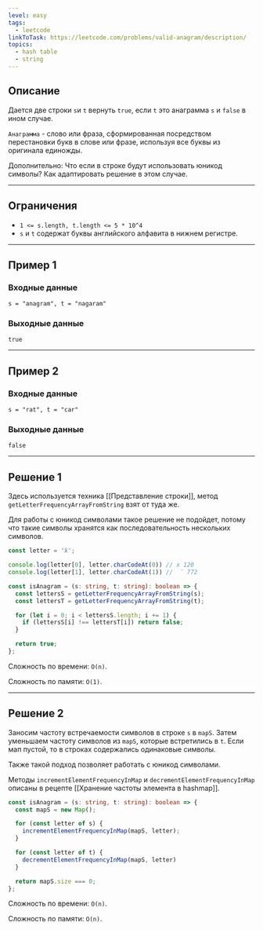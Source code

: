 ```yaml
---
level: easy
tags:
  - leetcode
linkToTask: https://leetcode.com/problems/valid-anagram/description/
topics:
  - hash table
  - string
---
```

## Описание

Дается две строки `s`и `t` вернуть `true`, если `t` это анаграмма `s` и `false` в ином случае.

`Анаграмма` - слово или фраза, сформированная посредством перестановки букв в слове или фразе, используя все буквы из оригинала единожды.

Дополнительно: Что если в строке будут использовать юникод символы? Как адаптировать решение в этом случае.

---
## Ограничения

- `1 <= s.length, t.length <= 5 * 10^4`
- `s` и `t` содержат буквы английского алфавита в нижнем регистре.

---
## Пример 1

### Входные данные

```
s = "anagram", t = "nagaram"
```
### Выходные данные

```
true
```

---
## Пример 2

### Входные данные

```
s = "rat", t = "car"
```
### Выходные данные

```
false
```

---
## Решение 1

Здесь используется техника [[Представление строки]], метод `getLetterFrequencyArrayFromString` взят от туда же.

Для работы с юникод символами такое решение не подойдет, потому что такие символы хранятся как последовательность нескольких символов.

```typescript
const letter = 'x̄';

console.log(letter[0], letter.charCodeAt(0)) // x 120
console.log(letter[1], letter.charCodeAt(1)) //  ̄ 772
```

```typescript
const isAnagram = (s: string, t: string): boolean => {
  const lettersS = getLetterFrequencyArrayFromString(s);
  const lettersT = getLetterFrequencyArrayFromString(t);

  for (let i = 0; i < lettersS.length; i += 1) {
    if (lettersS[i] !== lettersT[i]) return false;
  }

  return true;
};
```

Сложность по времени: `O(n)`.

Сложность по памяти: `O(1)`.

---
## Решение 2

Заносим частоту встречаемости символов в строке `s` в `mapS`. Затем уменьшаем частоту символов из `mapS`, которые встретились в `t`. Если мап пустой, то в строках содержались одинаковые символы.

Также такой подход позволяет работать с юникод символами.

Методы `incrementElementFrequencyInMap` и `decrementElementFrequencyInMap` описаны в рецепте [[Хранение частоты элемента в hashmap]].

```typescript
const isAnagram = (s: string, t: string): boolean => {
  const mapS = new Map();

  for (const letter of s) {
    incrementElementFrequencyInMap(mapS, letter);
  }

  for (const letter of t) {
    decrementElementFrequencyInMap(mapS, letter)
  }

  return mapS.size === 0;
};
```

Сложность по времени: `O(n)`.

Сложность по памяти: `O(n)`.